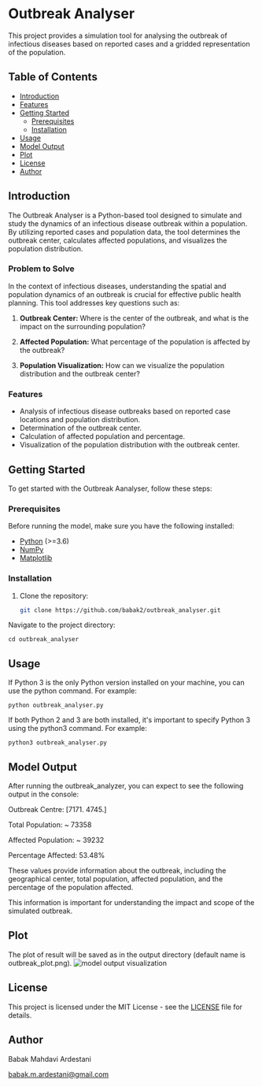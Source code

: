 # Outbreak Analyser

This project provides a simulation tool for analysing the outbreak of infectious diseases based on reported cases and a gridded representation of the population.

## Table of Contents

- [Introduction](#introduction)
- [Features](#features)
- [Getting Started](#getting-started)
  - [Prerequisites](#prerequisites)
  - [Installation](#installation)
- [Usage](#usage)
- [Model Output](#model-output) 
- [Plot](#plot)
- [License](#license)
- [Author](#Author)

## Introduction

The Outbreak Analyser is a Python-based tool designed to simulate and study the dynamics of an infectious disease outbreak within a population. By utilizing reported cases and population data, the tool determines the outbreak center, calculates affected populations, and visualizes the population distribution.

### Problem to Solve

In the context of infectious diseases, understanding the spatial and population dynamics of an outbreak is crucial for effective public health planning. This tool addresses key questions such as:

1. **Outbreak Center:** Where is the center of the outbreak, and what is the impact on the surrounding population?

2. **Affected Population:** What percentage of the population is affected by the outbreak?

3. **Population Visualization:** How can we visualize the population distribution and the outbreak center?

### Features

- Analysis of infectious disease outbreaks based on reported case locations and population distribution.
- Determination of the outbreak center.
- Calculation of affected population and percentage.
- Visualization of the population distribution with the outbreak center.


## Getting Started

To get started with the Outbreak Aanalyser, follow these steps:

### Prerequisites

Before running the model, make sure you have the following installed:

- [Python](https://www.python.org/) (>=3.6)
- [NumPy](https://numpy.org/)
- [Matplotlib](https://matplotlib.org/)

### Installation

1. Clone the repository:

   ```bash
   git clone https://github.com/babak2/outbreak_analyser.git

Navigate to the project directory:

`cd outbreak_analyser`

## Usage

If Python 3 is the only Python version installed on your machine, you can use the python command. For example:

```python outbreak_analyser.py ```

If both Python 2 and 3 are both installed, it's important to specify Python 3 using the python3 command. For example:


```python3 outbreak_analyser.py ```


## Model Output

After running the outbreak_analyzer, you can expect to see the following output in the console:

Outbreak Centre: [7171. 4745.]

Total Population: ~ 73358

Affected Population: ~ 39232

Percentage Affected: 53.48%


These values provide information about the outbreak, including the geographical center, total population, affected population, and the percentage of the population affected. 

This information is important for understanding the impact and scope of the simulated outbreak.


## Plot

The plot of result will be saved as in the output directory (default name is outbreak_plot.png). 
![model output visualization](./images/outbreak_plot.png)


## License

This project is licensed under the MIT License - see the [LICENSE](LICENSE) file for details.


## Author 

Babak Mahdavi Ardestani

babak.m.ardestani@gmail.com